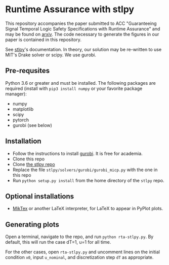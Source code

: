 # Runtime Assurance with stlpy

This repository accompanies the paper submitted to ACC "Guaranteeing Signal Temporal Logic Safety Specifications with
Runtime Assurance" and may be found on [arxiv](https://arxiv.org/). The code necessary to generate the figures in our paper is contained in this repository.

See [stlpy](https://stlpy.readthedocs.io/en/latest/)'s documentation. In theory, our solution may be re-written to use MIT's Drake solver or scipy. We use gurobi.

## Pre-requsites
Python 3.6 or greater and must be installed.
The following packages are required (install with `pip3 install numpy` or your favorite package manager):
- numpy
- matplotlib
- scipy
- pytorch
- gurobi (see below)

## Installation
- Follow the instructions to install [gurobi](https://www.gurobi.com/downloads/free-academic-license/). It is free for academia.
- Clone this repo
- Clone [the stlpy repo](https://github.com/vincekurtz/stlpy)
- Replace the file `stlpy/solvers/gurobi/gurobi_micp.py` with the one in this repo
- Run `python setup.py install` from the home directory of the `stlpy` repo.

## Optional installations
- [MikTex](https://miktex.org/) or another LaTeX interpreter, for LaTeX to appear in PyPlot plots.

## Generating plots

Open a terminal, navigate to the repo, and run `python rta-stlpy.py`. By default, this will run the case dT=1, u=1 for all time.

For the other cases, open `rta-stlpy.py` and uncomment lines on the initial condition `x0`, input `u_nominal`, and discretization step `dT` as appropriate.